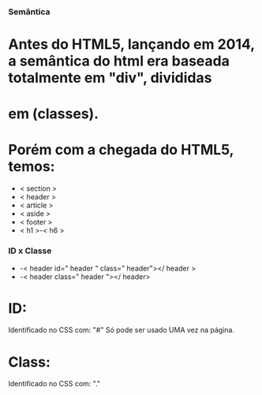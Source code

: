 ### Semântica

#  Antes do HTML5, lançando em 2014, a semântica do html era baseada totalmente em "div", divididas
# em (classes). 
# Porém com a chegada do HTML5, temos:
- < section >
- < header >
- < article >
- < aside >
- < footer >
- < h1 >-< h6 >

### ID x Classe
- -< header id=" header " class=" header"></ header >
- -< header class=" header "></ header>

# ID:
 Identificado no CSS com: "#"
 Só pode ser usado UMA vez na página.
# Class:
 Identificado no CSS com: "."
